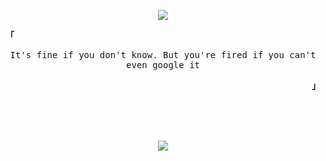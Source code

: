 <p align="center">
<img src="http://readme-typing-svg.herokuapp.com/?size=30&color=ABE9B3&center=true&vCenter=true&lines=%3ELia-Marie" />
 </p>
  
<p align="left"><b><samp>「</samp></b></p>
<p align='center'>
<samp>
  It's fine if you don't know. But you're fired if you can't even google it<br>
  </samp>
</p>
<p align="right"><b><samp>」</samp></b></p>

<br>
<br>
<br>

<p align='center'>
<img src ="https://stats-gray.vercel.app/api?username=qt-haskell&show_icons=true&hide_border=true&count_private=true&include_all_commits=true&bg_color=00000000&text_color=D9E0EE&icon_color=ABE9B3&title_color=ABE9B3" /> <br>
</p>
